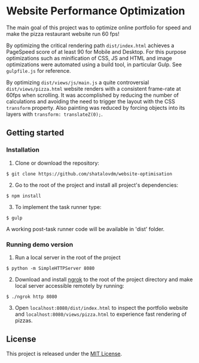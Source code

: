 # Website Performance Optimization

The main goal of this project was to optimize online portfolio for speed and make the pizza restaurant website run 60 fps! 

By optimizing the critical rendering path `dist/index.html` achieves a PageSpeed score of at least 90 for Mobile and Desktop. For this purpose optimizations such as minification of CSS, JS and HTML and image optimizations were automated using a build tool, in particular Gulp. See `gulpfile.js` for reference.

By optimizing `dist/views/js/main.js` a quite controversial `dist/views/pizza.html` website  renders with a consistent frame-rate at 60fps when scrolling. It was accomplished by reducing the number of calculations and avoiding the need to trigger the layout with the CSS `transform` property. Also painting was reduced by forcing objects into its layers with `transform: translateZ(0);`. 



## Getting started

### Installation

1. Clone or download the repository:

```
$ git clone https://github.com/shatalovdm/website-optimisation
``` 

2. Go to the root of the project and install all project's dependencies:
```
$ npm install
```

3. To implement the task runner type:
```
$ gulp
```
A working post-task runner code will be available in 'dist' folder.

### Running demo version

1. Run a local server in the root of the project
```
$ python -m SimpleHTTPServer 8080
```

2. Download and install [ngrok](https://ngrok.com/) to the root of the project directory and make local server accessible remotely by running:	
```
$ ./ngrok http 8080
```

3. Open `localhost:8080/dist/index.html` to inspect the portfolio website and `localhost:8080/views/pizza.html` to experience fast rendering of pizzas.

## License

This project is released under the [MIT License](https://opensource.org/licenses/MIT).  